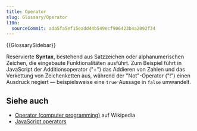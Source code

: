 ```yaml
---
title: Operator
slug: Glossary/Operator
l10n:
  sourceCommit: ada5fa5ef15eadd44b549ecf906423b4a2092f34
---
```


{{GlossarySidebar}}

Reservierte **Syntax**, bestehend aus Satzzeichen oder alphanumerischen Zeichen, die eingebaute Funktionalitäten ausführt. Zum Beispiel führt in JavaScript der Additionsoperator ("+") das Addieren von Zahlen und das Verkettung von Zeichenketten aus, während der "Not"-Operator ("!") einen Ausdruck negiert — beispielsweise eine `true`-Aussage in `false` umwandelt.

## Siehe auch

- [Operator (computer programming)](<https://en.wikipedia.org/wiki/Operator_(computer_programming)>) auf Wikipedia
- [JavaScript operators](/de/docs/Web/JavaScript/Reference/Operators)
